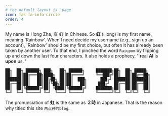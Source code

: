 ```yaml
---
# the default layout is 'page'
icon: fas fa-info-circle
order: 4
---
```


My name is Hong Zha, 查 虹 in Chinese. So **虹** (Hong) is my first name, meaning 'Rainbow'. When I need decide my username (e.g., sign up an account), 'Rainbow' should be my first choice, but often it has already been taken by another user. To that end, I pinched the word `Raiupom` by flipping up and down the last four characters. It also holds a prophecy, ''**r**eal **AI** is **upon** us.'' 

```Banner
██╗  ██╗ ██████╗ ███╗   ██╗ ██████╗     ███████╗██╗  ██╗ █████╗ 
██║  ██║██╔═══██╗████╗  ██║██╔════╝     ╚══███╔╝██║  ██║██╔══██╗
███████║██║   ██║██╔██╗ ██║██║  ███╗      ███╔╝ ███████║███████║
██╔══██║██║   ██║██║╚██╗██║██║   ██║     ███╔╝  ██╔══██║██╔══██║
██║  ██║╚██████╔╝██║ ╚████║╚██████╔╝    ███████╗██║  ██║██║  ██║
╚═╝  ╚═╝ ╚═════╝ ╚═╝  ╚═══╝ ╚═════╝     ╚══════╝╚═╝  ╚═╝╚═╝  ╚═╝
```

The pronunciation of **虹** is the same as **２時** in Japanese. That is the reason why titled this site `两点钟的blog`.